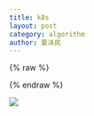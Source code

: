 ```yaml
---
title: k8s
layout: post
category: algorithm
author: 夏泽民
---
```

<!-- more -->
{% raw %}

{% endraw %}
<div class="container">
	<div class="row">
	<img src="{{site.url}}{{site.baseurl}}/img/jupyterSlider.png"/>
	</div>
	<div class="row">
	</div>
</div>

